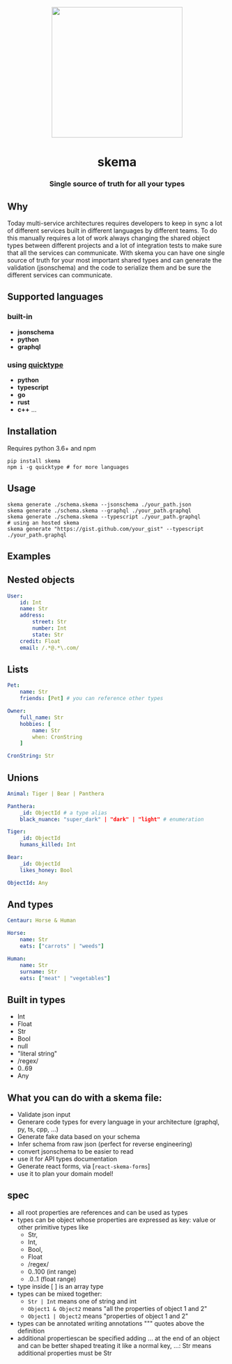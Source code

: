 <p align="center">
  <img width="300" src="https://i.imgflip.com/3dr17j.gif">
</p>
<h1 align="center">skema</h1>
<h3 align="center">Single source of truth for all your types</h3>

## Why

Today multi-service architectures requires developers to keep in sync a lot of different services built in different languages by different teams.
To do this manually requires a lot of work always changing the shared object types between different projects and a lot of integration tests to make sure that all the services can communicate.
With skema you can have one single source of truth for your most important shared types and can generate the validation (jsonschema) and the code to serialize them and be sure the different services can communicate.

## Supported languages
### built-in
- **jsonschema**
- **python**
- **graphql**
### using [quicktype](https://github.com/quicktype/quicktype)
- **python**
- **typescript**
- **go**
- **rust**
- **c++**
...

## Installation
Requires python 3.6+ and npm
```
pip install skema
npm i -g quicktype # for more languages
```

## Usage
```
skema generate ./schema.skema --jsonschema ./your_path.json
skema generate ./schema.skema --graphql ./your_path.graphql
skema generate ./schema.skema --typescript ./your_path.graphql
# using an hosted skema
skema generate "https://gist.github.com/your_gist" --typescript ./your_path.graphql
```


## Examples

## Nested objects
```yml
User:
    id: Int
    name: Str
    address:
        street: Str
        number: Int
        state: Str
    credit: Float
    email: /.*@.*\.com/
```

## Lists
```yml
Pet:
    name: Str
    friends: [Pet] # you can reference other types

Owner:
    full_name: Str
    hobbies: [
        name: Str
        when: CronString
    ]

CronString: Str
```

## Unions
```yml
Animal: Tiger | Bear | Panthera

Panthera:
    _id: ObjectId # a type alias
    black_nuance: "super_dark" | "dark" | "light" # enumeration

Tiger:
    _id: ObjectId
    humans_killed: Int

Bear:
    _id: ObjectId
    likes_honey: Bool

ObjectId: Any
```

## And types
```yml
Centaur: Horse & Human

Horse:
    name: Str
    eats: ["carrots" | "weeds"]

Human:
    name: Str
    surname: Str
    eats: ["meat" | "vegetables"]
```





## Built in types
- Int
- Float
- Str
- Bool
- null
- "literal string"
- /regex/
- 0..69
- Any



## What you can do with a skema file:
- Validate json input
- Generare code types for every language in your architecture (graphql, py, ts, cpp, ...)
- Generate fake data based on your schema
- Infer schema from raw json (perfect for reverse engineering)
- convert jsonschema to be easier to read
- use it for API types documentation
- Generate react forms, via [`react-skema-forms`]
- use it to plan your domain model!


## spec

- all root properties are references and can be used as types
- types can be object whose properties are expressed as key: value or other primitive types like 
    - Str,
    - Int,
    - Bool,
    - Float
    - /regex/
    - 0..100 (int range)
    - .0..1 (float range)
- type inside [ ] is an array type
- types can be mixed together: 
    - `Str | Int` means one of string and int
    - `Object1 & Object2` means "all the properties of object 1 and 2"
    - `Object1 | Object2` means "properties of object 1 and 2"
- types can be annotated writing annotations """ quotes above the definition
- additional propertiescan be specified adding ... at the end of an object and can be better shaped treating it like a normal key, ...: Str means additional properties must be Str

